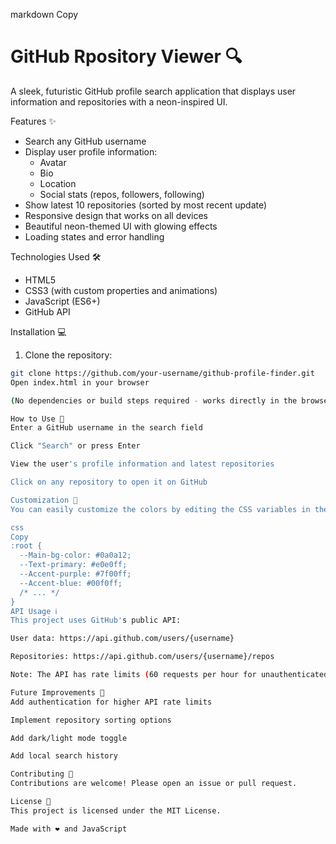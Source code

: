 markdown
Copy
# GitHub Rpository Viewer 🔍

A sleek, futuristic GitHub profile search application that displays user information and repositories with a neon-inspired UI.

Features ✨

- Search any GitHub username
- Display user profile information:
  - Avatar
  - Bio
  - Location
  - Social stats (repos, followers, following)
- Show latest 10 repositories (sorted by most recent update)
- Responsive design that works on all devices
- Beautiful neon-themed UI with glowing effects
- Loading states and error handling

Technologies Used 🛠️

- HTML5
- CSS3 (with custom properties and animations)
- JavaScript (ES6+)
- GitHub API

Installation 💻

1. Clone the repository:
```bash
git clone https://github.com/your-username/github-profile-finder.git
Open index.html in your browser

(No dependencies or build steps required - works directly in the browser!)

How to Use 🚀
Enter a GitHub username in the search field

Click "Search" or press Enter

View the user's profile information and latest repositories

Click on any repository to open it on GitHub

Customization 🎨
You can easily customize the colors by editing the CSS variables in the :root selector:

css
Copy
:root {
  --Main-bg-color: #0a0a12;
  --Text-primary: #e0e0ff;
  --Accent-purple: #7f00ff;
  --Accent-blue: #00f0ff;
  /* ... */
}
API Usage ℹ️
This project uses GitHub's public API:

User data: https://api.github.com/users/{username}

Repositories: https://api.github.com/users/{username}/repos

Note: The API has rate limits (60 requests per hour for unauthenticated requests).

Future Improvements 🔮
Add authentication for higher API rate limits

Implement repository sorting options

Add dark/light mode toggle

Add local search history

Contributing 🤝
Contributions are welcome! Please open an issue or pull request.

License 📄
This project is licensed under the MIT License.

Made with ❤️ and JavaScript
